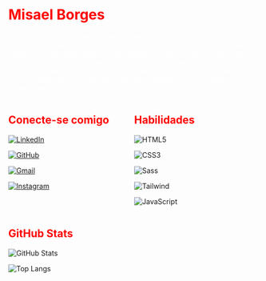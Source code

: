 <h1 style="color: red;"> Misael Borges </h1>

<p style="color: white;">Olá, eu sou Misael Borges. Tenho 42 anos e estou iniciando uma transição profissional, meio que por livre e espontânea pressão rsrsrsrs. Ano passado (2023), eu sofri grave acidente automobilístico que me deixou algumas sequelas, e foi na tecnologia que eu encontrei um caminho pra recomeçar minha vida. Mesmo dentro de todos esses "porques" estou adorando minha nova jornada, minhas novas descobertas. E agora, estou iniciando um novo desafio que é este Bootcamp...</p>

<div style="display: flex;">
<div style="flex: 1;">
<h2 style="color: red;">Conecte-se comigo</h2>

[![LinkedIn](https://img.shields.io/badge/LinkedIn-100000?style=for-the-badge&logo=linkedin&logoColor=white)](https://www.linkedin.com/in/misael-borges-5a5214181/)

[![GitHub](https://img.shields.io/badge/GitHub-100000?style=for-the-badge&logo=github&logoColor=white)](https://github.com/Misael1981)

[![Gmail](https://img.shields.io/badge/Gmail-100000?style=for-the-badge&logo=gmail&logoColor=red)](mailto:misaelborges1981@gmail.com)

[![Instagram](https://img.shields.io/badge/-Instagram-100000?style=for-the-badge&logo=instagram&logoColor=white)](https://www.instagram.com/misaelvborges/)
</div>

<div style="flex: 1;">
<h2 style="color: red;">Habilidades</h2>

![HTML5](https://img.shields.io/badge/HTML5-E34F26?style=for-the-badge&logo=html5&logoColor=white)

![CSS3](https://img.shields.io/badge/CSS3-1572B6?style=for-the-badge&logo=css3&logoColor=white)

![Sass](https://img.shields.io/badge/Sass-000?style=for-the-badge&logo=sass)

![Tailwind](https://img.shields.io/badge/tailwindcss-%2338B2AC.svg?style=for-the-badge&logo=tailwind-css&logoColor=white)

![JavaScript](https://img.shields.io/badge/JavaScript-F7DF1E?style=for-the-badge&logo=javascript&logoColor=black)
</div>
</div>


<h2 style="color: red;">GitHub Stats</h2>

![GitHub Stats](https://github-readme-stats.vercel.app/api?username=Misael1981&theme=transparent&bg_color=000&border_color=30A3DC&show_icons=true&icon_color=30A3DC&title_color=E94D5F&text_color=FFF)

![Top Langs](https://github-readme-stats-git-masterrstaa-rickstaa.vercel.app/api/top-langs/?username=Misael1981&bg_color=000&border_color=30A3DC&title_color=E94D5F&text_color=FFF)
